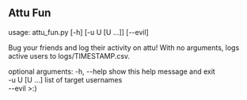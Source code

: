 ## Attu Fun

usage: attu_fun.py [-h] [-u U [U ...]] [--evil]

Bug your friends and log their activity on attu! With no arguments, logs  
active users to logs/TIMESTAMP.csv.

optional arguments:
  -h, --help    show this help message and exit  
  -u U [U ...]  list of target usernames  
  --evil        >:)  
